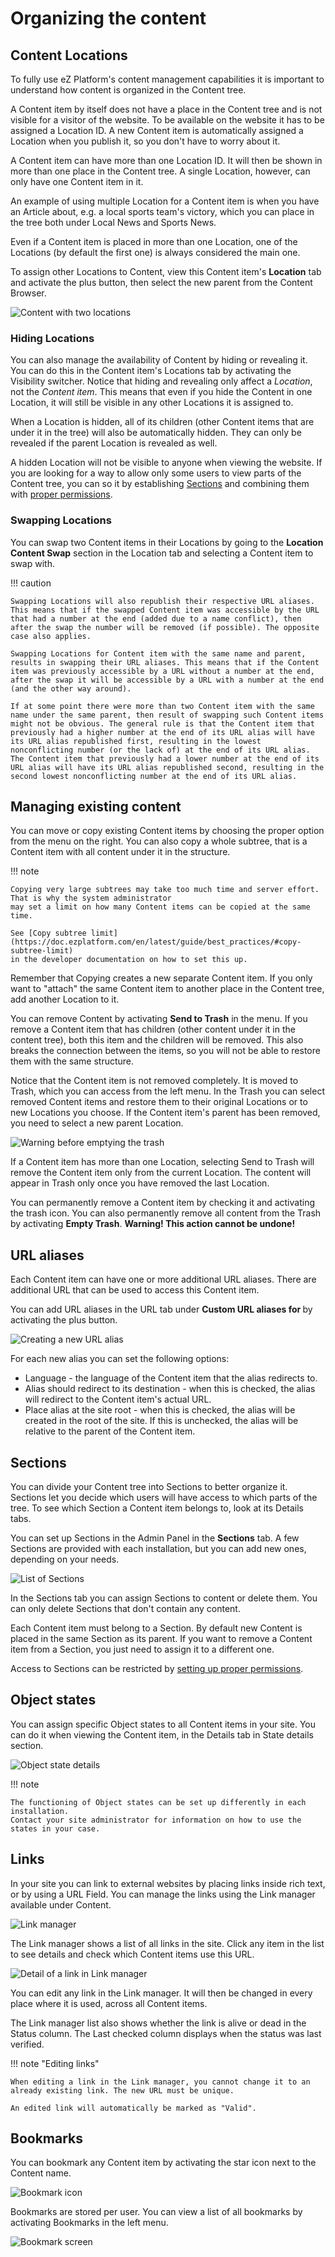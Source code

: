 # Organizing the content

## Content Locations

To fully use eZ Platform's content management capabilities it is important to understand how content is organized in the Content tree.

A Content item by itself does not have a place in the Content tree and is not visible for a visitor of the website.
To be available on the website it has to be assigned a Location ID.
A new Content item is automatically assigned a Location when you publish it, so you don't have to worry about it.

A Content item can have more than one Location ID. It will then be shown in more than one place in the Content tree.
A single Location, however, can only have one Content item in it.

An example of using multiple Location for a Content item is when you have an Article about, e.g. a local sports team's victory,
which you can place in the tree both under Local News and Sports News.

Even if a Content item is placed in more than one Location, one of the Locations (by default the first one) is always considered the main one.

To assign other Locations to Content, view this Content item's **Location** tab and activate the plus button,
then select the new parent from the Content Browser.

![Content with two locations](img/content_with_two_locations.png "Content with two locations")

### Hiding Locations

You can also manage the availability of Content by hiding or revealing it.
You can do this in the Content item's Locations tab by activating the Visibility switcher.
Notice that hiding and revealing only affect a *Location*, not the *Content item*.
This means that even if you hide the Content in one Location, it will still be visible in any other Locations it is assigned to.

When a Location is hidden, all of its children (other Content items that are under it in the tree) will also be automatically hidden.
They can only be revealed if the parent Location is revealed as well.

A hidden Location will not be visible to anyone when viewing the website.
If you are looking for a way to allow only some users to view parts of the Content tree,
you can so it by establishing [Sections](#sections)
and combining them with [proper permissions](organizing_the_site.md#permissions).

### Swapping Locations

You can swap two Content items in their Locations by going to the **Location Content Swap** section
in the Location tab and selecting a Content item to swap with.

!!! caution

    Swapping Locations will also republish their respective URL aliases. This means that if the swapped Content item was accessible by the URL that had a number at the end (added due to a name conflict), then after the swap the number will be removed (if possible). The opposite case also applies.

    Swapping Locations for Content item with the same name and parent, results in swapping their URL aliases. This means that if the Content item was previously accessible by a URL without a number at the end, after the swap it will be accessible by a URL with a number at the end (and the other way around).

    If at some point there were more than two Content item with the same name under the same parent, then result of swapping such Content items might not be obvious. The general rule is that the Content item that previously had a higher number at the end of its URL alias will have its URL alias republished first, resulting in the lowest nonconflicting number (or the lack of) at the end of its URL alias. The Content item that previously had a lower number at the end of its URL alias will have its URL alias republished second, resulting in the second lowest nonconflicting number at the end of its URL alias.

## Managing existing content

You can move or copy existing Content items by choosing the proper option from the menu on the right.
You can also copy a whole subtree, that is a Content item with all content under it in the structure.

!!! note

    Copying very large subtrees may take too much time and server effort. That is why the system administrator
    may set a limit on how many Content items can be copied at the same time.

    See [Copy subtree limit](https://doc.ezplatform.com/en/latest/guide/best_practices/#copy-subtree-limit)
    in the developer documentation on how to set this up.

Remember that Copying creates a new separate Content item.
If you only want to "attach" the same Content item to another place in the Content tree, add another Location to it.

You can remove Content by activating **Send to Trash** in the menu.
If you remove a Content item that has children (other content under it in the content tree),
both this item and the children will be removed. This also breaks the connection between the items,
so you will not be able to restore them with the same structure.

Notice that the Content item is not removed completely.
It is moved to Trash, which you can access from the left menu.
In the Trash you can select removed Content items and restore them to their original Locations or to new Locations you choose.
If the Content item's parent has been removed, you need to select a new parent Location.

![Warning before emptying the trash](img/empty_trash_warning.png "Warning before emptying the trash")

If a Content item has more than one Location, selecting Send to Trash will remove the Content item only from the current Location.
The content will appear in Trash only once you have removed the last Location.

You can permanently remove a Content item by checking it and activating the trash icon.
You can also permanently remove all content from the Trash by activating **Empty Trash**.
**Warning! This action cannot be undone!**

## URL aliases

Each Content item can have one or more additional URL aliases. There are additional URL that can be used to access this Content item.

You can add URL aliases in the URL tab under **Custom URL aliases for <Content name>** by activating the plus button.

![Creating a new URL alias](img/create_new_url_alias.png)

For each new alias you can set the following options:

- Language - the language of the Content item that the alias redirects to.
- Alias should redirect to its destination - when this is checked, the alias will redirect to the Content item's actual URL.
- Place alias at the site root - when this is checked, the alias will be created in the root of the site.
If this is unchecked, the alias will be relative to the parent of the Content item.

## Sections

You can divide your Content tree into Sections to better organize it.
Sections let you decide which users will have access to which parts of the tree.
To see which Section a Content item belongs to, look at its Details tabs.

You can set up Sections in the Admin Panel in the **Sections** tab.
A few Sections are provided with each installation, but you can add new ones, depending on your needs.

![List of Sections](img/sections.png "List of Sections")

In the Sections tab you can assign Sections to content or delete them.
You can only delete Sections that don't contain any content.

Each Content item must belong to a Section. By default new Content is placed in the same Section as its parent.
If you want to remove a Content item from a Section, you just need to assign it to a different one.

Access to Sections can be restricted by [setting up proper permissions](organizing_the_site.md#permissions).

## Object states

You can assign specific Object states to all Content items in your site.
You can do it when viewing the Content item, in the Details tab in State details section.

![Object state details](img/object_state_details.png)

!!! note

    The functioning of Object states can be set up differently in each installation.
    Contact your site administrator for information on how to use the states in your case.

## Links

In your site you can link to external websites by placing links inside rich text, or by using a URL Field.
You can manage the links using the Link manager available under Content.

![Link manager](img/link_manager.png)

The Link manager shows a list of all links in the site. Click any item in the list to see details and check which Content items use this URL.

![Detail of a link in Link manager](img/link_manager_detail.png)

You can edit any link in the Link manager. It will then be changed in every place where it is used, across all Content items.

The Link manager list also shows whether the link is alive or dead in the Status column. The Last checked column displays when the status was last verified.

!!! note "Editing links"

    When editing a link in the Link manager, you cannot change it to an already existing link. The new URL must be unique.

    An edited link will automatically be marked as "Valid".

## Bookmarks

You can bookmark any Content item by activating the star icon next to the Content name.

![Bookmark icon](img/bookmark_icon.png)

Bookmarks are stored per user. You can view a list of all bookmarks by activating Bookmarks in the left menu.

![Bookmark screen](img/bookmarks.png)
